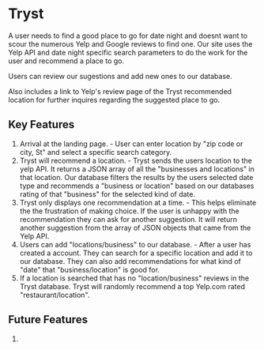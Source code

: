 # Tryst 

A user needs to find a good place to go for date night and doesnt want to scour the numerous Yelp and Google reviews to find one. Our site uses the Yelp API and date night specific search parameters to do the work for the user and recommend a place to go. 

Users can review our sugestions and add new ones to our database. 

Also includes a link to Yelp's review page of the Tryst recommended location for further inquires regarding the suggested place to go.

## Key Features 

1. Arrival at the landing page. - User can enter location by "zip code or city, St" and select a specific search category.
2. Tryst will recommend a location. - Tryst sends the users location to the yelp API. It returns a JSON array of all the "businesses and locations" in that location. Our database filters the results by the users selected date type and recommends a "business or location" based on our databases rating of that "business" for the selected kind of date. 
3. Tryst only displays one recommendation at a time. - This helps eliminate the the frustration of making choice. If the user is unhappy with the recommendation they can ask for another suggestion. It will return another suggestion from the array of JSON objects that came from the Yelp API.
4. Users can add "locations/business" to our database. - After a user has created a account. They can search for a specific location and add it to our database. They can also add recommendations for what kind of "date" that "business/location" is good for. 
5. If a location is searched that has no "location/business" reviews in the Tryst database. Tryst will randomly recommend a top Yelp.com rated "restaurant/location".

## Future Features 

1.
